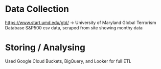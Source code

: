 # Data Collection

https://www.start.umd.edu/gtd/ -> University of Maryland Global Terrorism Database
S&P500 csv data, scraped from site showing monthy data

# Storing / Analysing

Used Google Cloud Buckets, BigQuery, and Looker for full ETL
